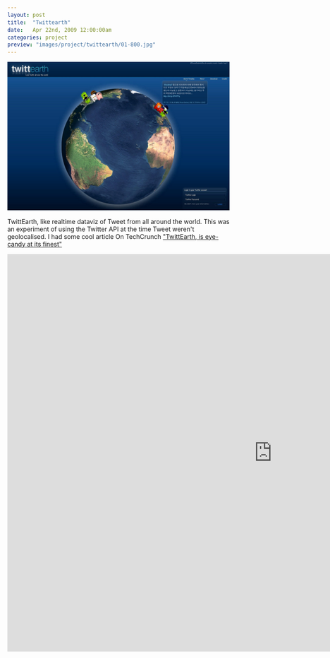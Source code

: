 ```yaml
---
layout: post
title:  "Twittearth"
date: 	Apr 22nd, 2009 12:00:00am
categories: project
preview: "images/project/twittearth/01-800.jpg"
---
```

![Twittearth](/images/project/twittearth/01.jpg)

TwittEarth, like realtime dataviz of Tweet from all around the world.
This was an experiment of using the Twitter API at the time Tweet weren't geolocalised.
I had some cool article On TechCrunch ["TwittEarth, is eye-candy at its finest"](https://techcrunch.com/2008/04/20/twittearth-makes-twitter-a-global-experience/)

<iframe width="1200" height="900" src="https://www.youtube.com/embed/30cmNXuUp7Q?rel=0" frameborder="0" allowfullscreen class="uk-responsive-width"></iframe>